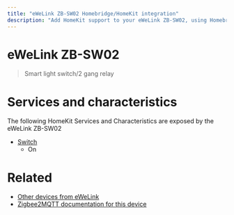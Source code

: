 ```yaml
---
title: "eWeLink ZB-SW02 Homebridge/HomeKit integration"
description: "Add HomeKit support to your eWeLink ZB-SW02, using Homebridge, Zigbee2MQTT and homebridge-z2m."
---
```

<!---
This file has been GENERATED using src/docgen/docgen.ts
DO NOT EDIT THIS FILE MANUALLY!
-->
# eWeLink ZB-SW02
> Smart light switch/2 gang relay


# Services and characteristics
The following HomeKit Services and Characteristics are exposed by
the eWeLink ZB-SW02

* [Switch](../../switch.md)
  * On


# Related
* [Other devices from eWeLink](../index.md#ewelink)
* [Zigbee2MQTT documentation for this device](https://www.zigbee2mqtt.io/devices/ZB-SW02.html)
